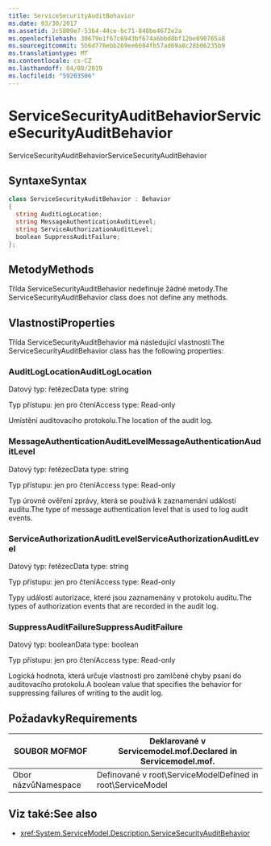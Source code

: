 ```yaml
---
title: ServiceSecurityAuditBehavior
ms.date: 03/30/2017
ms.assetid: 2c5809e7-5364-44ce-bc71-848be4672e2a
ms.openlocfilehash: 30679e1f67c6943bf674a6bbd8bf12be090765a8
ms.sourcegitcommit: 5b6d778ebb269ee6684fb57ad69a8c28b06235b9
ms.translationtype: MT
ms.contentlocale: cs-CZ
ms.lasthandoff: 04/08/2019
ms.locfileid: "59203506"
---
```

# <a name="servicesecurityauditbehavior"></a><span data-ttu-id="98f0b-102">ServiceSecurityAuditBehavior</span><span class="sxs-lookup"><span data-stu-id="98f0b-102">ServiceSecurityAuditBehavior</span></span>
<span data-ttu-id="98f0b-103">ServiceSecurityAuditBehavior</span><span class="sxs-lookup"><span data-stu-id="98f0b-103">ServiceSecurityAuditBehavior</span></span>  
  
## <a name="syntax"></a><span data-ttu-id="98f0b-104">Syntaxe</span><span class="sxs-lookup"><span data-stu-id="98f0b-104">Syntax</span></span>  
  
```csharp  
class ServiceSecurityAuditBehavior : Behavior  
{  
  string AuditLogLocation;  
  string MessageAuthenticationAuditLevel;  
  string ServiceAuthorizationAuditLevel;  
  boolean SuppressAuditFailure;  
};  
```  
  
## <a name="methods"></a><span data-ttu-id="98f0b-105">Metody</span><span class="sxs-lookup"><span data-stu-id="98f0b-105">Methods</span></span>  
 <span data-ttu-id="98f0b-106">Třída ServiceSecurityAuditBehavior nedefinuje žádné metody.</span><span class="sxs-lookup"><span data-stu-id="98f0b-106">The ServiceSecurityAuditBehavior class does not define any methods.</span></span>  
  
## <a name="properties"></a><span data-ttu-id="98f0b-107">Vlastnosti</span><span class="sxs-lookup"><span data-stu-id="98f0b-107">Properties</span></span>  
 <span data-ttu-id="98f0b-108">Třída ServiceSecurityAuditBehavior má následující vlastnosti:</span><span class="sxs-lookup"><span data-stu-id="98f0b-108">The ServiceSecurityAuditBehavior class has the following properties:</span></span>  
  
### <a name="auditloglocation"></a><span data-ttu-id="98f0b-109">AuditLogLocation</span><span class="sxs-lookup"><span data-stu-id="98f0b-109">AuditLogLocation</span></span>  
 <span data-ttu-id="98f0b-110">Datový typ: řetězec</span><span class="sxs-lookup"><span data-stu-id="98f0b-110">Data type: string</span></span>  
  
 <span data-ttu-id="98f0b-111">Typ přístupu: jen pro čtení</span><span class="sxs-lookup"><span data-stu-id="98f0b-111">Access type: Read-only</span></span>  
  
 <span data-ttu-id="98f0b-112">Umístění auditovacího protokolu.</span><span class="sxs-lookup"><span data-stu-id="98f0b-112">The location of the audit log.</span></span>  
  
### <a name="messageauthenticationauditlevel"></a><span data-ttu-id="98f0b-113">MessageAuthenticationAuditLevel</span><span class="sxs-lookup"><span data-stu-id="98f0b-113">MessageAuthenticationAuditLevel</span></span>  
 <span data-ttu-id="98f0b-114">Datový typ: řetězec</span><span class="sxs-lookup"><span data-stu-id="98f0b-114">Data type: string</span></span>  
  
 <span data-ttu-id="98f0b-115">Typ přístupu: jen pro čtení</span><span class="sxs-lookup"><span data-stu-id="98f0b-115">Access type: Read-only</span></span>  
  
 <span data-ttu-id="98f0b-116">Typ úrovně ověření zprávy, která se používá k zaznamenání událostí auditu.</span><span class="sxs-lookup"><span data-stu-id="98f0b-116">The type of message authentication level that is used to log audit events.</span></span>  
  
### <a name="serviceauthorizationauditlevel"></a><span data-ttu-id="98f0b-117">ServiceAuthorizationAuditLevel</span><span class="sxs-lookup"><span data-stu-id="98f0b-117">ServiceAuthorizationAuditLevel</span></span>  
 <span data-ttu-id="98f0b-118">Datový typ: řetězec</span><span class="sxs-lookup"><span data-stu-id="98f0b-118">Data type: string</span></span>  
  
 <span data-ttu-id="98f0b-119">Typ přístupu: jen pro čtení</span><span class="sxs-lookup"><span data-stu-id="98f0b-119">Access type: Read-only</span></span>  
  
 <span data-ttu-id="98f0b-120">Typy událostí autorizace, které jsou zaznamenány v protokolu auditu.</span><span class="sxs-lookup"><span data-stu-id="98f0b-120">The types of authorization events that are recorded in the audit log.</span></span>  
  
### <a name="suppressauditfailure"></a><span data-ttu-id="98f0b-121">SuppressAuditFailure</span><span class="sxs-lookup"><span data-stu-id="98f0b-121">SuppressAuditFailure</span></span>  
 <span data-ttu-id="98f0b-122">Datový typ: boolean</span><span class="sxs-lookup"><span data-stu-id="98f0b-122">Data type: boolean</span></span>  
  
 <span data-ttu-id="98f0b-123">Typ přístupu: jen pro čtení</span><span class="sxs-lookup"><span data-stu-id="98f0b-123">Access type: Read-only</span></span>  
  
 <span data-ttu-id="98f0b-124">Logická hodnota, která určuje vlastnosti pro zamlčené chyby psaní do auditovacího protokolu.</span><span class="sxs-lookup"><span data-stu-id="98f0b-124">A boolean value that specifies the behavior for suppressing failures of writing to the audit log.</span></span>  
  
## <a name="requirements"></a><span data-ttu-id="98f0b-125">Požadavky</span><span class="sxs-lookup"><span data-stu-id="98f0b-125">Requirements</span></span>  
  
|<span data-ttu-id="98f0b-126">SOUBOR MOF</span><span class="sxs-lookup"><span data-stu-id="98f0b-126">MOF</span></span>|<span data-ttu-id="98f0b-127">Deklarované v Servicemodel.mof.</span><span class="sxs-lookup"><span data-stu-id="98f0b-127">Declared in Servicemodel.mof.</span></span>|  
|---------|-----------------------------------|  
|<span data-ttu-id="98f0b-128">Obor názvů</span><span class="sxs-lookup"><span data-stu-id="98f0b-128">Namespace</span></span>|<span data-ttu-id="98f0b-129">Definované v root\ServiceModel</span><span class="sxs-lookup"><span data-stu-id="98f0b-129">Defined in root\ServiceModel</span></span>|  
  
## <a name="see-also"></a><span data-ttu-id="98f0b-130">Viz také:</span><span class="sxs-lookup"><span data-stu-id="98f0b-130">See also</span></span>

- <xref:System.ServiceModel.Description.ServiceSecurityAuditBehavior>
